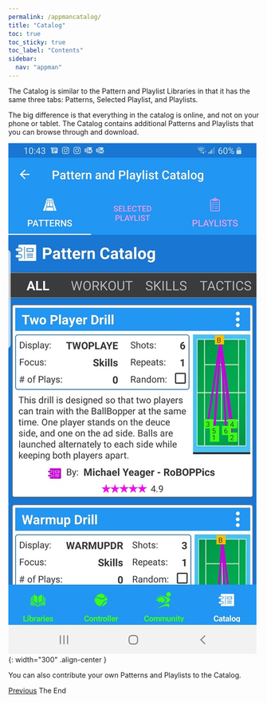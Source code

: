 ```yaml
---
permalink: /appmancatalog/
title: "Catalog"
toc: true
toc_sticky: true
toc_label: "Contents"
sidebar:
  nav: "appman"
---
```


The Catalog is similar to the Pattern and Playlist Libraries in that it has the same three tabs: Patterns, Selected Playlist, and Playlists. 

The big difference is that everything in the catalog is online, and not on your phone or tablet. The Catalog contains additional Patterns and Playlists that you can browse through and download.

![Catalog Image](../assets/images/Catalog500.jpg){: width="300" .align-center } 

You can also contribute your own Patterns and Playlists to the Catalog.

  <nav class="pagination">
      <a href="/BallBOPPer/community/" class="pagination--pager" title="Community">Previous</a>
      <a class="pagination--pager disabled">The End</a> 
  </nav>
